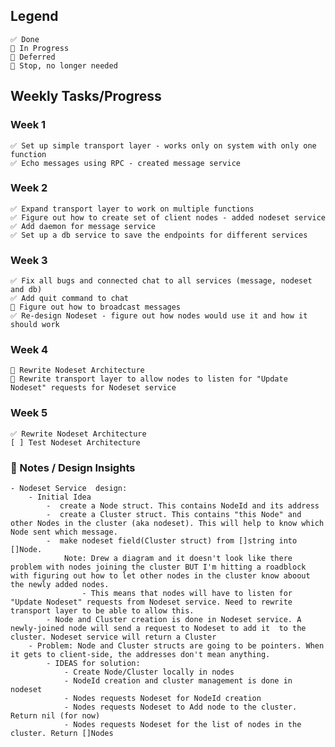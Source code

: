 ## Legend
    ✅ Done 
    🚧 In Progress
    🔁 Deferred
    🛑 Stop, no longer needed

## Weekly Tasks/Progress

### Week 1
    ✅ Set up simple transport layer - works only on system with only one function 
    ✅ Echo messages using RPC - created message service

### Week 2
    ✅ Expand transport layer to work on multiple functions
    ✅ Figure out how to create set of client nodes - added nodeset service
    ✅ Add daemon for message service
    ✅ Set up a db service to save the endpoints for different services 

### Week 3
    ✅ Fix all bugs and connected chat to all services (message, nodeset and db)
    ✅ Add quit command to chat
    🔁 Figure out how to broadcast messages 
    ✅ Re-design Nodeset - figure out how nodes would use it and how it should work
           
### Week 4
    🚧 Rewrite Nodeset Architecture 
    🛑 Rewrite transport layer to allow nodes to listen for "Update Nodeset" requests for Nodeset service

### Week 5
    ✅ Rewrite Nodeset Architecture
    [ ] Test Nodeset Architecture
<!-- [ ] Refactor RPC -->
<!-- [ ] Add context -->
<!-- [ ] Test program's functionality    -->
<!-- [ ] Add vector clocks for causality -->
<!-- [ ] Test vector clocks (simulate real-life node connection)  -->

### 💭 Notes / Design Insights
    - Nodeset Service  design:
        - Initial Idea
            -  create a Node struct. This contains NodeId and its address
            -  create a Cluster struct. This contains "this Node" and other Nodes in the cluster (aka nodeset). This will help to know which Node sent which message.
            -  make nodeset field(Cluster struct) from []string into []Node.    
                Note: Drew a diagram and it doesn't look like there problem with nodes joining the cluster BUT I'm hitting a roadblock with figuring out how to let other nodes in the cluster know aboout the newly added nodes.
                    - This means that nodes will have to listen for "Update Nodeset" requests from Nodeset service. Need to rewrite transport layer to be able to allow this.
            - Node and Cluster creation is done in Nodeset service. A newly-joined node will send a request to Nodeset to add it  to the cluster. Nodeset service will return a Cluster
        - Problem: Node and Cluster structs are going to be pointers. When it gets to client-side, the addresses don't mean anything.
            - IDEAS for solution:
                - Create Node/Cluster locally in nodes
                - NodeId creation and cluster management is done in nodeset
                - Nodes requests Nodeset for NodeId creation
                - Nodes requests Nodeset to Add node to the cluster. Return nil (for now)
                - Nodes requests Nodeset for the list of nodes in the cluster. Return []Nodes
<!-- #### Learning Goals
    - Implement RPC from scratch. Learn more about: 
        - client stub
        - server stub
        - RPC mechanism
    - Broadcast message to client node cluster. Learn more about:
        - transport protocol
    - Add context to the application. Learn more about:
        - Contexts
    - Add vector clocks. Learn more about:
        - causal events -->